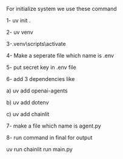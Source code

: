 For initialize system we use these command

1- uv init .

2- uv venv

3-.venv\scripts\activate

4- Make a seperate file which name is .env

5- put secret key in .env file

6- add 3 dependencies like   

a) uv add openai-agents

b) uv add dotenv

c)  uv add chainlit

7- make a file which name is agent.py

8- run command in final for output

  uv run chainlit run main.py